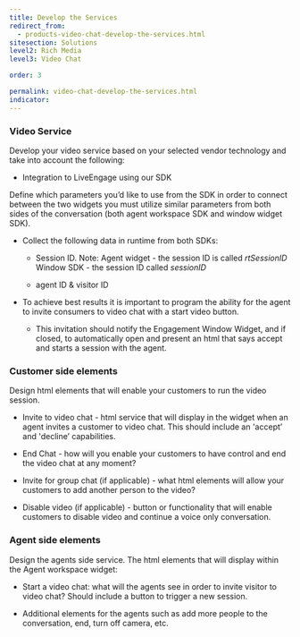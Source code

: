 ```yaml
---
title: Develop the Services
redirect_from:
  - products-video-chat-develop-the-services.html
sitesection: Solutions
level2: Rich Media
level3: Video Chat

order: 3

permalink: video-chat-develop-the-services.html
indicator:
---
```


### Video Service

Develop your video service based on your selected vendor technology and take into account the following:

* Integration to LiveEngage using our SDK

Define which parameters you’d like to use from the SDK in order to connect between the two widgets you must utilize similar parameters from both sides of the conversation (both agent workspace SDK and window widget SDK). 

* Collect the following data in runtime from both SDKs:

	* Session ID. Note:
	Agent widget - the session ID is called _rtSessionID_
	Window SDK - the session ID called _sessionID_

	* agent ID & visitor ID 

* To achieve best results it is important to program the ability for the agent to invite consumers to video chat with a start video button. 

    * This invitation should notify the Engagement Window Widget, and if closed, to automatically open and present an html that says accept and starts a session with the agent.

### Customer side elements

Design html elements that will enable your customers to run the video session.

* Invite to video chat - html service that will display in the widget when an agent invites a customer to video chat.  This should include an 'accept’ and 'decline’ capabilities. 

* End Chat - how will you enable your customers to have control and end the video chat at any moment? 

* Invite for group chat (if applicable) - what html elements will allow your customers to add another person to the video? 

* Disable video (if applicable) - button or functionality that will enable customers to disable video and continue a voice only conversation. 

### Agent side elements

Design the agents side service.  The html elements that will display within the Agent workspace widget:

* Start a video chat: what will the agents see in order to invite visitor to video chat? Should include a button to trigger a new session.

* Additional elements for the agents such as add more people to the conversation, end, turn off camera, etc.